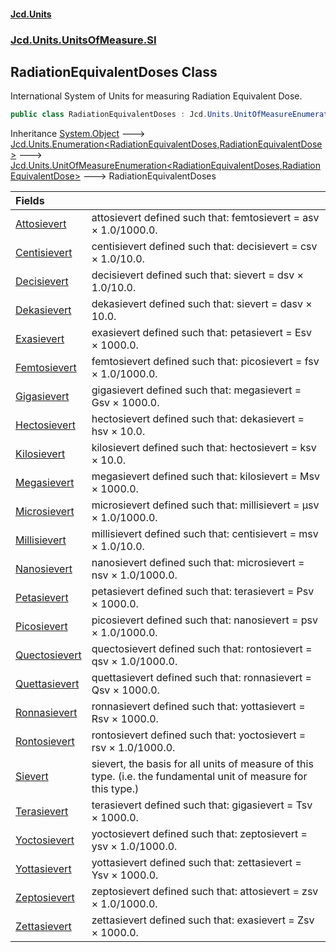 #### [Jcd.Units](index.md 'index')

### [Jcd.Units.UnitsOfMeasure.SI](Jcd.Units.UnitsOfMeasure.SI.md 'Jcd.Units.UnitsOfMeasure.SI')

## RadiationEquivalentDoses Class

International System of Units for measuring Radiation Equivalent Dose.

```csharp
public class RadiationEquivalentDoses : Jcd.Units.UnitOfMeasureEnumeration<Jcd.Units.UnitsOfMeasure.SI.RadiationEquivalentDoses, Jcd.Units.UnitTypes.RadiationEquivalentDose>
```

Inheritance [System.Object](https://docs.microsoft.com/en-us/dotnet/api/System.Object 'System.Object') &#129106; [Jcd.Units.Enumeration&lt;](Enumeration_TEnumeration,T_.md 'Jcd.Units.Enumeration<TEnumeration,T>')[RadiationEquivalentDoses](RadiationEquivalentDoses.md 'Jcd.Units.UnitsOfMeasure.SI.RadiationEquivalentDoses')[,](Enumeration_TEnumeration,T_.md 'Jcd.Units.Enumeration<TEnumeration,T>')[RadiationEquivalentDose](RadiationEquivalentDose.md 'Jcd.Units.UnitTypes.RadiationEquivalentDose')[&gt;](Enumeration_TEnumeration,T_.md 'Jcd.Units.Enumeration<TEnumeration,T>') &#129106; [Jcd.Units.UnitOfMeasureEnumeration&lt;](UnitOfMeasureEnumeration_TEnumeration,T_.md 'Jcd.Units.UnitOfMeasureEnumeration<TEnumeration,T>')[RadiationEquivalentDoses](RadiationEquivalentDoses.md 'Jcd.Units.UnitsOfMeasure.SI.RadiationEquivalentDoses')[,](UnitOfMeasureEnumeration_TEnumeration,T_.md 'Jcd.Units.UnitOfMeasureEnumeration<TEnumeration,T>')[RadiationEquivalentDose](RadiationEquivalentDose.md 'Jcd.Units.UnitTypes.RadiationEquivalentDose')[&gt;](UnitOfMeasureEnumeration_TEnumeration,T_.md 'Jcd.Units.UnitOfMeasureEnumeration<TEnumeration,T>') &#129106; RadiationEquivalentDoses

| Fields                                                                                                                          |                                                                                                                 |
|:--------------------------------------------------------------------------------------------------------------------------------|:----------------------------------------------------------------------------------------------------------------|
| [Attosievert](RadiationEquivalentDoses.Attosievert.md 'Jcd.Units.UnitsOfMeasure.SI.RadiationEquivalentDoses.Attosievert')       | attosievert defined such that: femtosievert = asv × 1.0/1000.0.                                                 |
| [Centisievert](RadiationEquivalentDoses.Centisievert.md 'Jcd.Units.UnitsOfMeasure.SI.RadiationEquivalentDoses.Centisievert')    | centisievert defined such that: decisievert = csv × 1.0/10.0.                                                   |
| [Decisievert](RadiationEquivalentDoses.Decisievert.md 'Jcd.Units.UnitsOfMeasure.SI.RadiationEquivalentDoses.Decisievert')       | decisievert defined such that: sievert = dsv × 1.0/10.0.                                                        |
| [Dekasievert](RadiationEquivalentDoses.Dekasievert.md 'Jcd.Units.UnitsOfMeasure.SI.RadiationEquivalentDoses.Dekasievert')       | dekasievert defined such that: sievert = dasv × 10.0.                                                           |
| [Exasievert](RadiationEquivalentDoses.Exasievert.md 'Jcd.Units.UnitsOfMeasure.SI.RadiationEquivalentDoses.Exasievert')          | exasievert defined such that: petasievert = Esv × 1000.0.                                                       |
| [Femtosievert](RadiationEquivalentDoses.Femtosievert.md 'Jcd.Units.UnitsOfMeasure.SI.RadiationEquivalentDoses.Femtosievert')    | femtosievert defined such that: picosievert = fsv × 1.0/1000.0.                                                 |
| [Gigasievert](RadiationEquivalentDoses.Gigasievert.md 'Jcd.Units.UnitsOfMeasure.SI.RadiationEquivalentDoses.Gigasievert')       | gigasievert defined such that: megasievert = Gsv × 1000.0.                                                      |
| [Hectosievert](RadiationEquivalentDoses.Hectosievert.md 'Jcd.Units.UnitsOfMeasure.SI.RadiationEquivalentDoses.Hectosievert')    | hectosievert defined such that: dekasievert = hsv × 10.0.                                                       |
| [Kilosievert](RadiationEquivalentDoses.Kilosievert.md 'Jcd.Units.UnitsOfMeasure.SI.RadiationEquivalentDoses.Kilosievert')       | kilosievert defined such that: hectosievert = ksv × 10.0.                                                       |
| [Megasievert](RadiationEquivalentDoses.Megasievert.md 'Jcd.Units.UnitsOfMeasure.SI.RadiationEquivalentDoses.Megasievert')       | megasievert defined such that: kilosievert = Msv × 1000.0.                                                      |
| [Microsievert](RadiationEquivalentDoses.Microsievert.md 'Jcd.Units.UnitsOfMeasure.SI.RadiationEquivalentDoses.Microsievert')    | microsievert defined such that: millisievert = μsv × 1.0/1000.0.                                                |
| [Millisievert](RadiationEquivalentDoses.Millisievert.md 'Jcd.Units.UnitsOfMeasure.SI.RadiationEquivalentDoses.Millisievert')    | millisievert defined such that: centisievert = msv × 1.0/10.0.                                                  |
| [Nanosievert](RadiationEquivalentDoses.Nanosievert.md 'Jcd.Units.UnitsOfMeasure.SI.RadiationEquivalentDoses.Nanosievert')       | nanosievert defined such that: microsievert = nsv × 1.0/1000.0.                                                 |
| [Petasievert](RadiationEquivalentDoses.Petasievert.md 'Jcd.Units.UnitsOfMeasure.SI.RadiationEquivalentDoses.Petasievert')       | petasievert defined such that: terasievert = Psv × 1000.0.                                                      |
| [Picosievert](RadiationEquivalentDoses.Picosievert.md 'Jcd.Units.UnitsOfMeasure.SI.RadiationEquivalentDoses.Picosievert')       | picosievert defined such that: nanosievert = psv × 1.0/1000.0.                                                  |
| [Quectosievert](RadiationEquivalentDoses.Quectosievert.md 'Jcd.Units.UnitsOfMeasure.SI.RadiationEquivalentDoses.Quectosievert') | quectosievert defined such that: rontosievert = qsv × 1.0/1000.0.                                               |
| [Quettasievert](RadiationEquivalentDoses.Quettasievert.md 'Jcd.Units.UnitsOfMeasure.SI.RadiationEquivalentDoses.Quettasievert') | quettasievert defined such that: ronnasievert = Qsv × 1000.0.                                                   |
| [Ronnasievert](RadiationEquivalentDoses.Ronnasievert.md 'Jcd.Units.UnitsOfMeasure.SI.RadiationEquivalentDoses.Ronnasievert')    | ronnasievert defined such that: yottasievert = Rsv × 1000.0.                                                    |
| [Rontosievert](RadiationEquivalentDoses.Rontosievert.md 'Jcd.Units.UnitsOfMeasure.SI.RadiationEquivalentDoses.Rontosievert')    | rontosievert defined such that: yoctosievert = rsv × 1.0/1000.0.                                                |
| [Sievert](RadiationEquivalentDoses.Sievert.md 'Jcd.Units.UnitsOfMeasure.SI.RadiationEquivalentDoses.Sievert')                   | sievert, the basis for all units of measure of this type. (i.e. the fundamental unit of measure for this type.) |
| [Terasievert](RadiationEquivalentDoses.Terasievert.md 'Jcd.Units.UnitsOfMeasure.SI.RadiationEquivalentDoses.Terasievert')       | terasievert defined such that: gigasievert = Tsv × 1000.0.                                                      |
| [Yoctosievert](RadiationEquivalentDoses.Yoctosievert.md 'Jcd.Units.UnitsOfMeasure.SI.RadiationEquivalentDoses.Yoctosievert')    | yoctosievert defined such that: zeptosievert = ysv × 1.0/1000.0.                                                |
| [Yottasievert](RadiationEquivalentDoses.Yottasievert.md 'Jcd.Units.UnitsOfMeasure.SI.RadiationEquivalentDoses.Yottasievert')    | yottasievert defined such that: zettasievert = Ysv × 1000.0.                                                    |
| [Zeptosievert](RadiationEquivalentDoses.Zeptosievert.md 'Jcd.Units.UnitsOfMeasure.SI.RadiationEquivalentDoses.Zeptosievert')    | zeptosievert defined such that: attosievert = zsv × 1.0/1000.0.                                                 |
| [Zettasievert](RadiationEquivalentDoses.Zettasievert.md 'Jcd.Units.UnitsOfMeasure.SI.RadiationEquivalentDoses.Zettasievert')    | zettasievert defined such that: exasievert = Zsv × 1000.0.                                                      |
